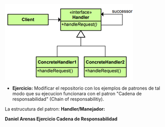 
![chain of responsibility](imagenes/chainofresponsibility.png)

- **Ejercicio:** Modificar el repositorio con los ejemplos de patrones de tal modo que su ejecucion funcionara con el patron "Cadena de responsabilidad" (Chain of responsabilitiy).

La estrucutura del patron:
**Handler/Manejador:**


**Daniel Arenas Ejercicio Cadena de Responsabilidad**


